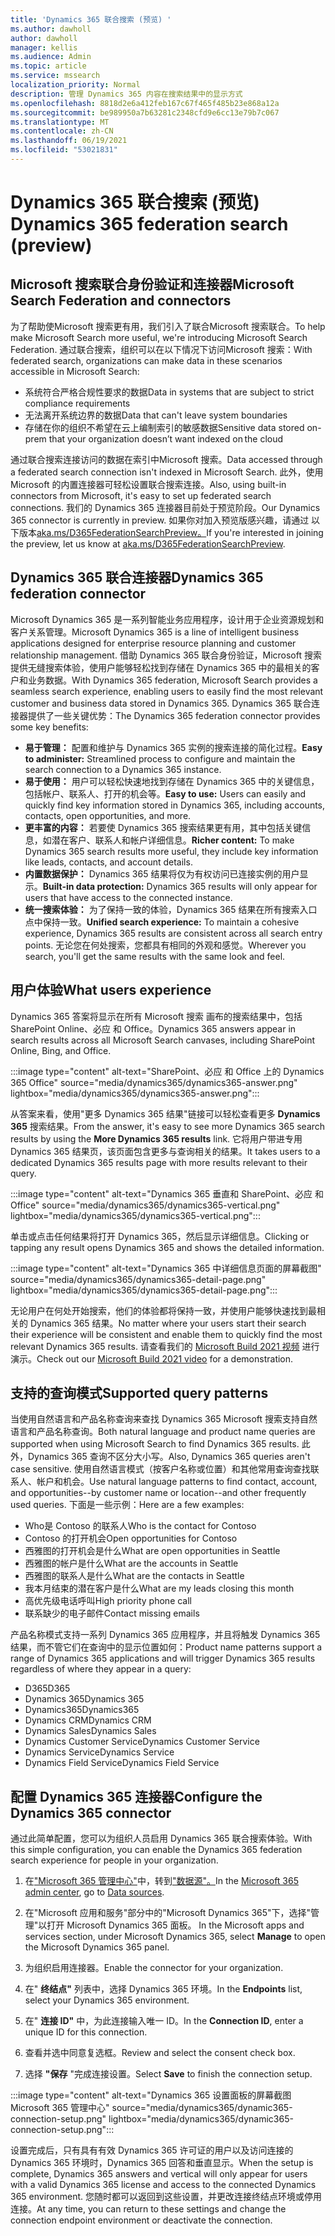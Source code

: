 ```yaml
---
title: 'Dynamics 365 联合搜索 (预览) '
ms.author: dawholl
author: dawholl
manager: kellis
ms.audience: Admin
ms.topic: article
ms.service: mssearch
localization_priority: Normal
description: 管理 Dynamics 365 内容在搜索结果中的显示方式
ms.openlocfilehash: 8818d2e6a412feb167c67f465f485b23e868a12a
ms.sourcegitcommit: be989950a7b63281c2348cfd9e6cc13e79b7c067
ms.translationtype: MT
ms.contentlocale: zh-CN
ms.lasthandoff: 06/19/2021
ms.locfileid: "53021831"
---
```

# <a name="dynamics-365-federation-search-preview"></a><span data-ttu-id="596e0-103">Dynamics 365 联合搜索 (预览) </span><span class="sxs-lookup"><span data-stu-id="596e0-103">Dynamics 365 federation search (preview)</span></span>

## <a name="microsoft-search-federation-and-connectors"></a><span data-ttu-id="596e0-104">Microsoft 搜索联合身份验证和连接器</span><span class="sxs-lookup"><span data-stu-id="596e0-104">Microsoft Search Federation and connectors</span></span>

<span data-ttu-id="596e0-105">为了帮助使Microsoft 搜索更有用，我们引入了联合Microsoft 搜索联合。</span><span class="sxs-lookup"><span data-stu-id="596e0-105">To help make Microsoft Search more useful, we're introducing Microsoft Search Federation.</span></span> <span data-ttu-id="596e0-106">通过联合搜索，组织可以在以下情况下访问Microsoft 搜索：</span><span class="sxs-lookup"><span data-stu-id="596e0-106">With federated search, organizations can make data in these scenarios accessible in Microsoft Search:</span></span>

* <span data-ttu-id="596e0-107">系统符合严格合规性要求的数据</span><span class="sxs-lookup"><span data-stu-id="596e0-107">Data in systems that are subject to strict compliance requirements</span></span>
* <span data-ttu-id="596e0-108">无法离开系统边界的数据</span><span class="sxs-lookup"><span data-stu-id="596e0-108">Data that can't leave system boundaries</span></span>
* <span data-ttu-id="596e0-109">存储在你的组织不希望在云上编制索引的敏感数据</span><span class="sxs-lookup"><span data-stu-id="596e0-109">Sensitive data stored on-prem that your organization doesn’t want indexed on the cloud</span></span>

<span data-ttu-id="596e0-110">通过联合搜索连接访问的数据在索引中Microsoft 搜索。</span><span class="sxs-lookup"><span data-stu-id="596e0-110">Data accessed through a federated search connection isn't indexed in Microsoft Search.</span></span> <span data-ttu-id="596e0-111">此外，使用 Microsoft 的内置连接器可轻松设置联合搜索连接。</span><span class="sxs-lookup"><span data-stu-id="596e0-111">Also, using built-in connectors from Microsoft, it's easy to set up federated search connections.</span></span> <span data-ttu-id="596e0-112">我们的 Dynamics 365 连接器目前处于预览阶段。</span><span class="sxs-lookup"><span data-stu-id="596e0-112">Our Dynamics 365 connector is currently in preview.</span></span> <span data-ttu-id="596e0-113">如果你对加入预览版感兴趣，请通过 以下版本[aka.ms/D365FederationSearchPreview。](https://aka.ms/D365FederationSearchPreview)</span><span class="sxs-lookup"><span data-stu-id="596e0-113">If you're interested in joining the preview, let us know at [aka.ms/D365FederationSearchPreview](https://aka.ms/D365FederationSearchPreview).</span></span>

## <a name="dynamics-365-federation-connector"></a><span data-ttu-id="596e0-114">Dynamics 365 联合连接器</span><span class="sxs-lookup"><span data-stu-id="596e0-114">Dynamics 365 federation connector</span></span>

<span data-ttu-id="596e0-115">Microsoft Dynamics 365 是一系列智能业务应用程序，设计用于企业资源规划和客户关系管理。</span><span class="sxs-lookup"><span data-stu-id="596e0-115">Microsoft Dynamics 365 is a line of intelligent business applications designed for enterprise resource planning and customer relationship management.</span></span> <span data-ttu-id="596e0-116">借助 Dynamics 365 联合身份验证，Microsoft 搜索提供无缝搜索体验，使用户能够轻松找到存储在 Dynamics 365 中的最相关的客户和业务数据。</span><span class="sxs-lookup"><span data-stu-id="596e0-116">With Dynamics 365 federation, Microsoft Search provides a seamless search experience, enabling users to easily find the most relevant customer and business data stored in Dynamics 365.</span></span> <span data-ttu-id="596e0-117">Dynamics 365 联合连接器提供了一些关键优势：</span><span class="sxs-lookup"><span data-stu-id="596e0-117">The Dynamics 365 federation connector provides some key benefits:</span></span>

* <span data-ttu-id="596e0-118">**易于管理：** 配置和维护与 Dynamics 365 实例的搜索连接的简化过程。</span><span class="sxs-lookup"><span data-stu-id="596e0-118">**Easy to administer:** Streamlined process to configure and maintain the search connection to a Dynamics 365 instance.</span></span>
* <span data-ttu-id="596e0-119">**易于使用：** 用户可以轻松快速地找到存储在 Dynamics 365 中的关键信息，包括帐户、联系人、打开的机会等。</span><span class="sxs-lookup"><span data-stu-id="596e0-119">**Easy to use:** Users can easily and quickly find key information stored in Dynamics 365, including accounts, contacts, open opportunities, and more.</span></span>
* <span data-ttu-id="596e0-120">**更丰富的内容：** 若要使 Dynamics 365 搜索结果更有用，其中包括关键信息，如潜在客户、联系人和帐户详细信息。</span><span class="sxs-lookup"><span data-stu-id="596e0-120">**Richer content:** To make Dynamics 365 search results more useful, they include key information like leads, contacts, and account details.</span></span>
* <span data-ttu-id="596e0-121">**内置数据保护：** Dynamics 365 结果将仅为有权访问已连接实例的用户显示。</span><span class="sxs-lookup"><span data-stu-id="596e0-121">**Built-in data protection:** Dynamics 365 results will only appear for users that have access to the connected instance.</span></span>
* <span data-ttu-id="596e0-122">**统一搜索体验：** 为了保持一致的体验，Dynamics 365 结果在所有搜索入口点中保持一致。</span><span class="sxs-lookup"><span data-stu-id="596e0-122">**Unified search experience:** To maintain a cohesive experience, Dynamics 365 results are consistent across all search entry points.</span></span> <span data-ttu-id="596e0-123">无论您在何处搜索，您都具有相同的外观和感觉。</span><span class="sxs-lookup"><span data-stu-id="596e0-123">Wherever you search, you'll get the same results with the same look and feel.</span></span>

## <a name="what-users-experience"></a><span data-ttu-id="596e0-124">用户体验</span><span class="sxs-lookup"><span data-stu-id="596e0-124">What users experience</span></span>

<span data-ttu-id="596e0-125">Dynamics 365 答案将显示在所有 Microsoft 搜索 画布的搜索结果中，包括 SharePoint Online、必应 和 Office。</span><span class="sxs-lookup"><span data-stu-id="596e0-125">Dynamics 365 answers appear in search results across all Microsoft Search canvases, including SharePoint Online, Bing, and Office.</span></span>

:::image type="content" alt-text="SharePoint、必应 和 Office 上的 Dynamics 365 Office" source="media/dynamics365/dynamics365-answer.png" lightbox="media/dynamics365/dynamics365-answer.png":::

<span data-ttu-id="596e0-127">从答案来看，使用"更多 Dynamics 365 结果"链接可以轻松查看更多 **Dynamics 365** 搜索结果。</span><span class="sxs-lookup"><span data-stu-id="596e0-127">From the answer, it's easy to see more Dynamics 365 search results by using the **More Dynamics 365 results** link.</span></span> <span data-ttu-id="596e0-128">它将用户带进专用 Dynamics 365 结果页，该页面包含更多与查询相关的结果。</span><span class="sxs-lookup"><span data-stu-id="596e0-128">It takes users to a dedicated Dynamics 365 results page with more results relevant to their query.</span></span>

:::image type="content" alt-text="Dynamics 365 垂直和 SharePoint、必应 和 Office" source="media/dynamics365/dynamics365-vertical.png" lightbox="media/dynamics365/dynamics365-vertical.png":::

<span data-ttu-id="596e0-130">单击或点击任何结果将打开 Dynamics 365，然后显示详细信息。</span><span class="sxs-lookup"><span data-stu-id="596e0-130">Clicking or tapping any result opens Dynamics 365 and shows the detailed information.</span></span>

:::image type="content" alt-text="Dynamics 365 中详细信息页面的屏幕截图" source="media/dynamics365/dynamics365-detail-page.png" lightbox="media/dynamics365/dynamics365-detail-page.png":::

<span data-ttu-id="596e0-132">无论用户在何处开始搜索，他们的体验都将保持一致，并使用户能够快速找到最相关的 Dynamics 365 结果。</span><span class="sxs-lookup"><span data-stu-id="596e0-132">No matter where your users start their search their experience will be consistent and enable them to quickly find the most relevant Dynamics 365 results.</span></span> <span data-ttu-id="596e0-133">请查看我们的 [Microsoft Build 2021 视频](https://youtu.be/TH9QUkQoEJM) 进行演示。</span><span class="sxs-lookup"><span data-stu-id="596e0-133">Check out our [Microsoft Build 2021 video](https://youtu.be/TH9QUkQoEJM) for a demonstration.</span></span>

## <a name="supported-query-patterns"></a><span data-ttu-id="596e0-134">支持的查询模式</span><span class="sxs-lookup"><span data-stu-id="596e0-134">Supported query patterns</span></span>

<span data-ttu-id="596e0-135">当使用自然语言和产品名称查询来查找 Dynamics 365 Microsoft 搜索支持自然语言和产品名称查询。</span><span class="sxs-lookup"><span data-stu-id="596e0-135">Both natural language and product name queries are supported when using Microsoft Search to find Dynamics 365 results.</span></span> <span data-ttu-id="596e0-136">此外，Dynamics 365 查询不区分大小写。</span><span class="sxs-lookup"><span data-stu-id="596e0-136">Also, Dynamics 365 queries aren't case sensitive.</span></span> <span data-ttu-id="596e0-137">使用自然语言模式（按客户名称或位置）和其他常用查询查找联系人、帐户和机会。</span><span class="sxs-lookup"><span data-stu-id="596e0-137">Use natural language patterns to find contact, account, and opportunities--by customer name or location--and other frequently used queries.</span></span> <span data-ttu-id="596e0-138">下面是一些示例：</span><span class="sxs-lookup"><span data-stu-id="596e0-138">Here are a few examples:</span></span>

* <span data-ttu-id="596e0-139">Who是 Contoso 的联系人</span><span class="sxs-lookup"><span data-stu-id="596e0-139">Who is the contact for Contoso</span></span>
* <span data-ttu-id="596e0-140">Contoso 的打开机会</span><span class="sxs-lookup"><span data-stu-id="596e0-140">Open opportunities for Contoso</span></span>
* <span data-ttu-id="596e0-141">西雅图的打开机会是什么</span><span class="sxs-lookup"><span data-stu-id="596e0-141">What are open opportunities in Seattle</span></span>
* <span data-ttu-id="596e0-142">西雅图的帐户是什么</span><span class="sxs-lookup"><span data-stu-id="596e0-142">What are the accounts in Seattle</span></span>
* <span data-ttu-id="596e0-143">西雅图的联系人是什么</span><span class="sxs-lookup"><span data-stu-id="596e0-143">What are the contacts in Seattle</span></span>
* <span data-ttu-id="596e0-144">我本月结束的潜在客户是什么</span><span class="sxs-lookup"><span data-stu-id="596e0-144">What are my leads closing this month</span></span>
* <span data-ttu-id="596e0-145">高优先级电话呼叫</span><span class="sxs-lookup"><span data-stu-id="596e0-145">High priority phone call</span></span>
* <span data-ttu-id="596e0-146">联系缺少的电子邮件</span><span class="sxs-lookup"><span data-stu-id="596e0-146">Contact missing emails</span></span>

<span data-ttu-id="596e0-147">产品名称模式支持一系列 Dynamics 365 应用程序，并且将触发 Dynamics 365 结果，而不管它们在查询中的显示位置如何：</span><span class="sxs-lookup"><span data-stu-id="596e0-147">Product name patterns support a range of Dynamics 365 applications and will trigger Dynamics 365 results regardless of where they appear in a query:</span></span>

* <span data-ttu-id="596e0-148">D365</span><span class="sxs-lookup"><span data-stu-id="596e0-148">D365</span></span>
* <span data-ttu-id="596e0-149">Dynamics 365</span><span class="sxs-lookup"><span data-stu-id="596e0-149">Dynamics 365</span></span>
* <span data-ttu-id="596e0-150">Dynamics365</span><span class="sxs-lookup"><span data-stu-id="596e0-150">Dynamics365</span></span>
* <span data-ttu-id="596e0-151">Dynamics CRM</span><span class="sxs-lookup"><span data-stu-id="596e0-151">Dynamics CRM</span></span>
* <span data-ttu-id="596e0-152">Dynamics Sales</span><span class="sxs-lookup"><span data-stu-id="596e0-152">Dynamics Sales</span></span>
* <span data-ttu-id="596e0-153">Dynamics Customer Service</span><span class="sxs-lookup"><span data-stu-id="596e0-153">Dynamics Customer Service</span></span>
* <span data-ttu-id="596e0-154">Dynamics Service</span><span class="sxs-lookup"><span data-stu-id="596e0-154">Dynamics Service</span></span>
* <span data-ttu-id="596e0-155">Dynamics Field Service</span><span class="sxs-lookup"><span data-stu-id="596e0-155">Dynamics Field Service</span></span>

## <a name="configure-the-dynamics-365-connector"></a><span data-ttu-id="596e0-156">配置 Dynamics 365 连接器</span><span class="sxs-lookup"><span data-stu-id="596e0-156">Configure the Dynamics 365 connector</span></span>

<span data-ttu-id="596e0-157">通过此简单配置，您可以为组织人员启用 Dynamics 365 联合搜索体验。</span><span class="sxs-lookup"><span data-stu-id="596e0-157">With this simple configuration, you can enable the Dynamics 365 federation search experience for people in your organization.</span></span>

1. <span data-ttu-id="596e0-158">在["Microsoft 365 管理中心"](https://admin.microsoft.com)中，转到["数据源"。](https://admin.microsoft.com/Adminportal/Home#/MicrosoftSearch/connectors)</span><span class="sxs-lookup"><span data-stu-id="596e0-158">In the [Microsoft 365 admin center](https://admin.microsoft.com), go to [Data sources](https://admin.microsoft.com/Adminportal/Home#/MicrosoftSearch/connectors).</span></span>

2. <span data-ttu-id="596e0-159">在"Microsoft 应用和服务"部分中的"Microsoft Dynamics 365"下，选择"管理"以打开 Microsoft Dynamics 365 面板。 </span><span class="sxs-lookup"><span data-stu-id="596e0-159">In the Microsoft apps and services section, under Microsoft Dynamics 365, select **Manage** to open the Microsoft Dynamics 365 panel.</span></span>

3. <span data-ttu-id="596e0-160">为组织启用连接器。</span><span class="sxs-lookup"><span data-stu-id="596e0-160">Enable the connector for your organization.</span></span>

4. <span data-ttu-id="596e0-161">在" **终结点"** 列表中，选择 Dynamics 365 环境。</span><span class="sxs-lookup"><span data-stu-id="596e0-161">In the **Endpoints** list, select your Dynamics 365 environment.</span></span>

5. <span data-ttu-id="596e0-162">在" **连接 ID"** 中，为此连接输入唯一 ID。</span><span class="sxs-lookup"><span data-stu-id="596e0-162">In the **Connection ID**, enter a unique ID for this connection.</span></span>

6. <span data-ttu-id="596e0-163">查看并选中同意复选框。</span><span class="sxs-lookup"><span data-stu-id="596e0-163">Review and select the consent check box.</span></span>

7. <span data-ttu-id="596e0-164">选择 **"保存** "完成连接设置。</span><span class="sxs-lookup"><span data-stu-id="596e0-164">Select **Save** to finish the connection setup.</span></span>

:::image type="content" alt-text="Dynamics 365 设置面板的屏幕截图Microsoft 365 管理中心" source="media/dynamics365/dynamic365-connection-setup.png" lightbox="media/dynamics365/dynamic365-connection-setup.png":::

<span data-ttu-id="596e0-166">设置完成后，只有具有有效 Dynamics 365 许可证的用户以及访问连接的 Dynamics 365 环境时，Dynamics 365 回答和垂直显示。</span><span class="sxs-lookup"><span data-stu-id="596e0-166">When the setup is complete, Dynamics 365 answers and vertical will only appear for users with a valid Dynamics 365 license and access to the connected Dynamics 365 environment.</span></span> <span data-ttu-id="596e0-167">您随时都可以返回到这些设置，并更改连接终结点环境或停用连接。</span><span class="sxs-lookup"><span data-stu-id="596e0-167">At any time, you can return to these settings and change the connection endpoint environment or deactivate the connection.</span></span>
